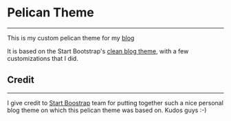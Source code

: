 # Pelican Theme
----------------

This is my custom pelican theme for my [blog](http://liyosi.com)

It is based on the Start Bootstrap's [clean blog theme](https://blackrockdigital.github.io/startbootstrap-clean-blog/), with a few customizations that I did.

## Credit
----------
I give credit to [Start Boostrap](https://startbootstrap.com/) team for putting together such a
nice personal blog theme on which this pelican theme was based on. Kudos guys :-)
